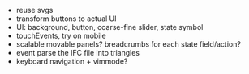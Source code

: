 - reuse svgs
- transform buttons to actual UI
- UI: background, button, coarse-fine slider, state symbol
- touchEvents, try on mobile
- scalable movable panels? breadcrumbs for each state field/action?
- event parse the IFC file into triangles
- keyboard navigation + vimmode?
